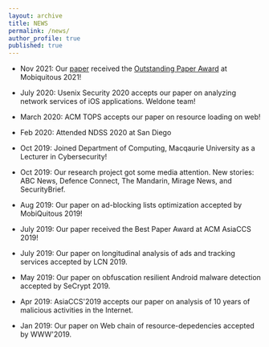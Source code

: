 ```yaml
---
layout: archive
title: NEWS
permalink: /news/
author_profile: true
published: true
---
```


*  Nov 2021: Our [paper](/files/MobiQuitous2021_ikram.pdf) received the [Outstanding Paper Award](/files/OutstandingPaperAward.png) at Mobiquitous 2021!

*  July 2020: Usenix Security 2020 accepts our paper on analyzing network services of iOS applications. Weldone team!

*  March 2020: ACM TOPS accepts our paper on resource loading on web!

*  Feb 2020: Attended NDSS 2020 at San Diego

*  Oct 2019: Joined Department of Computing, Macqaurie University as a Lecturer in Cybersecurity!

*  Oct 2019: Our research project got some media attention. New stories: ABC News, Defence Connect, The Mandarin, Mirage News, and SecurityBrief.

*  Aug 2019: Our paper on ad-blocking lists optimization accepted by MobiQuitous 2019!

*  July 2019: Our paper received the Best Paper Award at ACM AsiaCCS 2019!

*  July 2019: Our paper on longitudinal analysis of ads and tracking services accepted by LCN 2019.

*  May 2019: Our paper on obfuscation resilient Android malware detection accepted by SeCrypt 2019.

*  Apr 2019: AsiaCCS'2019 accepts our paper on analysis of 10 years of malicious activities in the Internet.

*  Jan 2019: Our paper on Web chain of resource-depedencies accepted by WWW'2019.